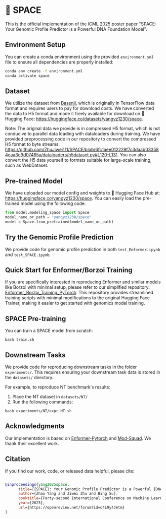 # 🧬 SPACE 

This is the official implementation of the ICML 2025 poster paper "SPACE: Your Genomic Profile Predictor is a Powerful DNA Foundation Model".

## Environment Setup

You can create a conda environment using the provided `environment.yml` file to ensure all dependencies are properly installed:

```bash
conda env create -f environment.yml
conda activate space
```

## Dataset
We utilize the dataset from [Basenji](https://console.cloud.google.com/storage/browser/basenji_barnyard), which is originally in TensorFlow data format and requires users to pay for download costs. We have converted the data to H5 format and made it freely available for download on 🤗 Hugging Face: https://huggingface.co/datasets/yangyz1230/space.

Note: The original data we provide is in compressed H5 format, which is not conducive to parallel data loading with dataloaders during training. We have provided preprocessing code in our repository to convert the compressed H5 format to byte streams: https://github.com/ZhuJiwei111/SPACE/blob/6fc1aee012229f7c3daab033584caa3e9d07485a/dataloaders/h5dataset.py#L120-L131. You can also convert the H5 data yourself to formats suitable for large-scale training, such as WebDataset.
<!--,
**Update**:
Due to potential difficulties with H5 format data in supporting parallel data loading, we have prepared a new format where each sample's genomic profile is stored as individual NumPy (.npy) files. We will upload these soon （ https://huggingface.co/datasets/yangyz1230/space_npy ） and provide the corresponding dataset implementation. (In fact, converting from H5 to .npy format is quite straightforward - if your training is bottlenecked by data loading, you may also try converting the data yourself first.)
-->

## Pre-trained Model
We have uploaded our model config and weights to 🤗 Hugging Face Hub at: https://huggingface.co/yangyz1230/space.
You can easily load the pre-trained model using the following code:
```python
from model.modeling_space import Space
model_name_or_path = "yangyz1230/space"
model = Space.from_pretrained(model_name_or_path)
```
## Try the Genomic Profile Prediction
We provide code for genomic profile prediction in both `test_Enformer.ipynb` and `test_SPACE.ipynb`.

## Quick Start for Enformer/Borzoi Training

If you are specifically interested in reproducing Enformer and similar models like Borzoi with minimal setup, please refer to our simplified repository: [Enformer_Borzoi_Training_PyTorch](https://github.com/yangzhao1230/Enformer_Borzoi_Training_Pytorch). This repository provides streamlined training scripts with minimal modifications to the original Hugging Face Trainer, making it easier to get started with genomics model training.

## SPACE Pre-training

You can train a SPACE model from scratch:
```
bash train.sh
```

## Downstream Tasks

We provide code for reproducing downstream tasks in the folder `experiments/`. This requires ensuring your downstream task data is stored in the `datasets/` directory.

For example, to reproduce NT benchmark's results:

1. Place the NT dataset in `datasets/NT/`
2. Run the following commands:
```
bash experiments/NT/expr_NT.sh
```

## Acknowledgments

Our implementation is based on [Enformer-Pytorch](https://github.com/lucidrains/enformer-pytorch) and [Mod-Squad](https://github.com/UMass-Embodied-AGI/Mod-Squad). We thank their excellent work.

## Citation

If you find our work, code, or released data helpful, please cite:

```bibtex

@inproceedings{yang2025space,
      title={{SPACE}: Your Genomic Profile Predictor is a Powerful {DNA} Foundation Model},
      author={Zhao Yang and Jiwei Zhu and Bing Su},
      booktitle={Forty-second International Conference on Machine Learning},
      year={2025},
      url={https://openreview.net/forum?id=o4L9y4Jetm}
}
